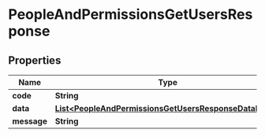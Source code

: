 

# PeopleAndPermissionsGetUsersResponse


## Properties

| Name | Type | Description | Notes |
|------------ | ------------- | ------------- | -------------|
|**code** | **String** |  |  [optional] |
|**data** | [**List&lt;PeopleAndPermissionsGetUsersResponseDataInner&gt;**](PeopleAndPermissionsGetUsersResponseDataInner.md) |  |  [optional] |
|**message** | **String** |  |  [optional] |



